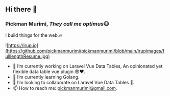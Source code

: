 ## Hi there 👋
### Pickman Murimi, *They call me optimus*😉
I build things for the web.🔥

![https://irup.io](https://github.com/pickmanmurimi/pickmanmurimi/blob/main/irupimages/fulllengthResume.jpg)

- 🔭 I’m currently working on Laravel Vue Data Tables, An opinionated yet flexible data table vue plugin 😎❤️.
- 🌱 I’m currently learning Golang.
- 👯 I’m looking to collaborate on Laravel Vue Data Tables 🙏‍.
- 📫 How to reach me: pickmanmurimi@gmail.com.

<!--
**pickmanmurimi/pickmanmurimi** is a ✨ _special_ ✨ repository because its `README.md` (this file) appears on your GitHub profile.


Here are some ideas to get you started:

- 🔭 I’m currently working on ...
- 🌱 I’m currently learning Golang
- 👯 I’m looking to collaborate on ...
- 🤔 I’m looking for help with ...
- 💬 Ask me about ...
- 📫 How to reach me: ...
- 😄 Pronouns: ...
- ⚡ Fun fact: ...
-->
